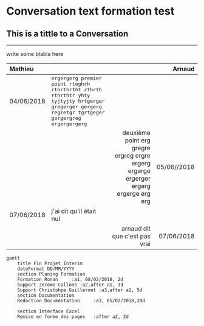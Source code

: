 
# Conversation text formation test

## This is a tittle to a Conversation
_____________________________

write some blabla here


| Mathieu |    |     | Arnaud
| :--- |  :--- | ---: | ---:
| 04/06/2018   | <kbd>ergergerg premier point rteghrh rthrthrtht rthrth rthrthtr yhty tyjtyjty hrtgerger gregerger gergerg  regretgr tgrtgeger gergergreg ergergergerg</kbd>|||
|||deuxième point erg gregre ergreg ergre ergerg ergerge ergerger ergerg ergerge erg erg |05/06//2018   |
| 07/06/2018   |j'ai dit qu'il était nul   |   |   |
|   |   |arnaud dit que c'est pas vrai   |07/06/2018 |

```mermaid
gantt
	title Fin Projet Interim
	dateFormat DD/MM/YYYY
	section Planing Formation
	Formation Ronan		:a1, 08/02/2018, 2d
	Support Jerome Callone :a2,after a1, 3d
	Support Christohpe Guillermet :a3,after a2, 5d
	section Documentation
	Redaction Documentation		:a3, 05/02/2018,20d

	section Interface Excel
	Remise en forme des pages	:after a2, 2d

```
